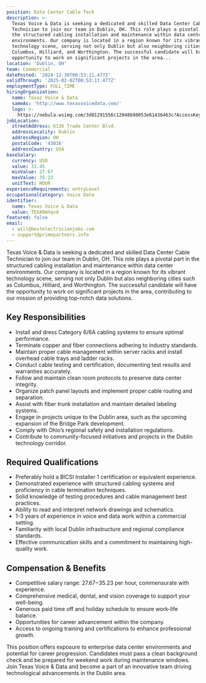 ```yaml
---
position: Data Center Cable Tech
description: >-
  Texas Voice & Data is seeking a dedicated and skilled Data Center Cable
  Technician to join our team in Dublin, OH. This role plays a pivotal part in
  the structured cabling installation and maintenance within data center
  environments. Our company is located in a region known for its vibrant
  technology scene, serving not only Dublin but also neighboring cities such as
  Columbus, Hilliard, and Worthington. The successful candidate will have the
  opportunity to work on significant projects in the area...
location: 'Dublin, OH'
team: Commercial
datePosted: '2024-12-30T00:53:11.477Z'
validThrough: '2025-02-02T00:53:11.477Z'
employmentType: FULL_TIME
hiringOrganization:
  name: Texas Voice & Data
  sameAs: 'http://www.texasvoicedata.com/'
  logo: >-
    https://nebula.wsimg.com/3d01291556c12048b98053e61436463c?AccessKeyId=1694F521AED933792FFF&disposition=0&alloworigin=1
jobLocation:
  streetAddress: 6136 Trade Center Blvd.
  addressLocality: Dublin
  addressRegion: OH
  postalCode: '43016'
  addressCountry: USA
baseSalary:
  currency: USD
  value: 31.45
  minValue: 27.67
  maxValue: 35.23
  unitText: HOUR
experienceRequirements: entryLevel
occupationalCategory: Voice Data
identifier:
  name: Texas Voice & Data
  value: TEXA9mhqvd
featured: false
email:
  - will@bestelectricianjobs.com
  - support@primepartners.info
---
```




Texas Voice & Data is seeking a dedicated and skilled Data Center Cable Technician to join our team in Dublin, OH. This role plays a pivotal part in the structured cabling installation and maintenance within data center environments. Our company is located in a region known for its vibrant technology scene, serving not only Dublin but also neighboring cities such as Columbus, Hilliard, and Worthington. The successful candidate will have the opportunity to work on significant projects in the area, contributing to our mission of providing top-notch data solutions.

## Key Responsibilities

- Install and dress Category 6/6A cabling systems to ensure optimal performance.
- Terminate copper and fiber connections adhering to industry standards.
- Maintain proper cable management within server racks and install overhead cable trays and ladder racks.
- Conduct cable testing and certification, documenting test results and warranties accurately.
- Follow and maintain clean room protocols to preserve data center integrity.
- Organize patch panel layouts and implement proper cable routing and separation.
- Assist with fiber trunk installation and maintain detailed labeling systems.
- Engage in projects unique to the Dublin area, such as the upcoming expansion of the Bridge Park development.
- Comply with Ohio’s regional safety and installation regulations.
- Contribute to community-focused initiatives and projects in the Dublin technology corridor.

## Required Qualifications

- Preferably hold a BICSI Installer 1 certification or equivalent experience.
- Demonstrated experience with structured cabling systems and proficiency in cable termination techniques.
- Solid knowledge of testing procedures and cable management best practices.
- Ability to read and interpret network drawings and schematics.
- 1-3 years of experience in voice and data work within a commercial setting.
- Familiarity with local Dublin infrastructure and regional compliance standards.
- Effective communication skills and a commitment to maintaining high-quality work.

## Compensation & Benefits

- Competitive salary range: $27.67-$35.23 per hour, commensurate with experience.
- Comprehensive medical, dental, and vision coverage to support your well-being.
- Generous paid time off and holiday schedule to ensure work-life balance.
- Opportunities for career advancement within the company.
- Access to ongoing training and certifications to enhance professional growth.

This position offers exposure to enterprise data center environments and potential for career progression. Candidates must pass a clean background check and be prepared for weekend work during maintenance windows. Join Texas Voice & Data and become a part of an innovative team driving technological advancements in the Dublin area.
